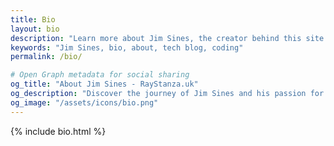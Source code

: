 ```yaml
---
title: Bio
layout: bio
description: "Learn more about Jim Sines, the creator behind this site."
keywords: "Jim Sines, bio, about, tech blog, coding"
permalink: /bio/

# Open Graph metadata for social sharing
og_title: "About Jim Sines - RayStanza.uk"
og_description: "Discover the journey of Jim Sines and his passion for web development."
og_image: "/assets/icons/bio.png"
---
```


{% include bio.html %}
